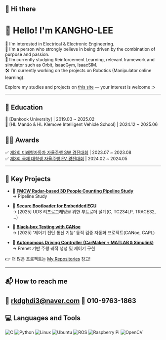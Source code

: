 ## 👋 Hi there 

# 🔗 Hello! I'm KANGHO-LEE

🌿 I'm interested in Electrical & Electronic Engineering.  
🌿 I'm a person who strongly believe in being driven by the combination of purpose and passion.  
🌱 I’m currently studying Reinforcement Learning, relevant framework and simulator such as Orbit, IsaacGym, IsaacSIM.  
🛠️ I’m currently working on the projects on Robotics (Manipulator online learning).  

Explore my studies and projects on [this site](https://your-portfolio-link.com) — your interest is welcome :>

---
## 🏫 Education
🏢 [Dankook University] | 2019.03 ~ 2025.02  
🏢 [HL Mando & HL Klemove Intelligent Vehicle School] | 2024.12 ~ 2025.06  

## 👩‍💻 Awards

✅ [제2회 미래형자동차 자율주행 SW 경진대회](https://tobigs.github.io) | 2023.07 ~ 2023.08  
✅ [제3회 국제 대학생 자율주행 EV 경진대회](https://kist.re.kr) | 2024.02 ~ 2024.05  

---

## 🔧 Key Projects

- 📡 [**FMCW Radar-based 3D People Counting Pipeline Study**](https://github.com/your-id/fmcw-vital-sign)   
  → Pipeline Study

- 🔐 [**Secure Bootloader for Embedded ECU**](https://github.com/Kmmho/OTA_Bootloader_Design)   
  → [2025] UDS 리프로그래밍을 위한 부트로더 설계(C, TC234LP, TRACE32, ...)

- 🧪 [**Black-box Testing with CANoe**](https://github.com/Kmmho/BlackBox_Testing_Automation)  
  → [2025] '제어기 진단 통신 기능' 동적 검증 자동화 프로젝트(CANoe, CAPL)

- 🚗 [**Autonomous Driving Controller (CarMaker + MATLAB & Simulink)**](https://github.com/Kmmho/ADAS_Motion_Planning-Control)  
  → Frenet 기반 주행 궤적 생성 및 제어기 구현

👉 더 많은 프로젝트는 [My Repositories](https://github.com/your-id?tab=repositories) 참고!

---

## 📬 How to reach me
📧 rkdghdi3@naver.com
📱 010-9763-1863
---

## 💻 Languages and Tools

![C](https://img.shields.io/badge/C-00599C?style=for-the-badge&logo=c&logoColor=white)
![Python](https://img.shields.io/badge/Python-3776AB?style=for-the-badge&logo=python&logoColor=white)
![Linux](https://img.shields.io/badge/Linux-FCC624?style=for-the-badge&logo=linux&logoColor=black)
![Ubuntu](https://img.shields.io/badge/Ubuntu-E95420?style=for-the-badge&logo=ubuntu&logoColor=white)
![ROS](https://img.shields.io/badge/ROS-22314E?style=for-the-badge&logo=ros&logoColor=white)
![Raspberry Pi](https://img.shields.io/badge/RaspberryPi-C51A4A?style=for-the-badge&logo=raspberrypi&logoColor=white)
![OpenCV](https://img.shields.io/badge/OpenCV-5C3EE8?style=for-the-badge&logo=opencv&logoColor=white)
